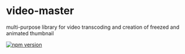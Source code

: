 # video-master
multi-purpose library for video transcoding and creation of freezed and animated thumbnail

[![npm version](https://badge.fury.io/js/video-master.svg)](https://badge.fury.io/js/video-master)
